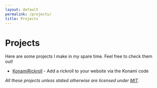 ```yaml
---
layout: default
permalink: /projects/
title: Projects
---
```

# Projects
Here are some projects I make in my spare time.  Feel free to check them out!

* [KonamiRickroll](/projects/konamirickroll) - Add a rickroll to your website via the Konami code

*All these projects unless stated otherwise are licensed under [MIT](https://choosealicense.com/licenses/mit/).*